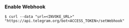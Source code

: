 ### Enable Webhook

``` $ curl --data "url=<INVOKE_URL>" "https://api.telegram.org/bot<ACCESS_TOKEN>/setWebhook" ```
